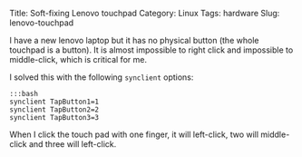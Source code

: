 Title: Soft-fixing Lenovo touchpad
Category: Linux
Tags: hardware
Slug: lenovo-touchpad

I have a new lenovo laptop but it has no physical button (the whole touchpad is
a button). It is almost impossible to right click and impossible to
middle-click, which is critical for me.

I solved this with the following `synclient` options:


    :::bash
    synclient TapButton1=1
    synclient TapButton2=2
    synclient TapButton3=3

When I click the touch pad with one finger, it will left-click, two will
middle-click and three will left-click.
